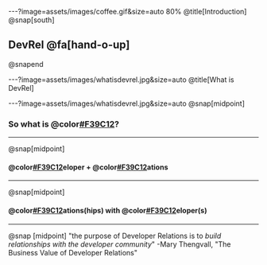 ---?image=assets/images/coffee.gif&size=auto 80%
@title[Introduction]
@snap[south]
## DevRel @fa[hand-o-up]
@snapend

---?image=assets/images/whatisdevrel.jpg&size=auto
@title[What is DevRel]

---?image=assets/images/whatisdevrel.jpg&size=auto
@snap[midpoint]
### So what is @color[#F39C12]("DevRel")?

---
@snap[midpoint]
#### @color[#F39C12](Dev)eloper + @color[#F39C12](Rel)ations

---
@snap[midpoint]
#### @color[#F39C12](Rel)ations(hips) with @color[#F39C12](Dev)eloper(s)

---
@snap [midpoint]
"the purpose of Developer Relations is to *build relationships with the developer community*" -Mary Thengvall, "The Business Value of Developer Relations"
